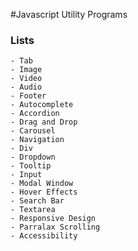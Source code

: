 #Javascript Utility Programs

### Lists

```
- Tab
- Image
- Video
- Audio
- Footer
- Autocomplete
- Accordion
- Drag and Drop
- Carousel
- Navigation
- Div
- Dropdown
- Tooltip
- Input
- Modal Window
- Hover Effects
- Search Bar
- Textarea
- Responsive Design
- Parralax Scrolling
- Accessibility 
```
